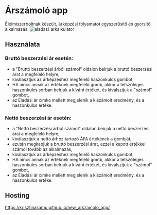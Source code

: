 # Árszámoló app
Élelmiszerboltnak készült, árképzési folyamatot egyszerűsítő és gyorsító alkalmazás.
![eladasi_arkalkulator](https://user-images.githubusercontent.com/60664394/140105684-a307680a-9d98-499d-bfda-7acefa3a46ed.jpg)

## Használata
### Bruttó beszerzési ár esetén:
- a "Bruttó beszerzési árból számol" oldalon beírjuk a bruttó beszerzési árat a megfelelő helyre,
- kiválasztjuk az árképzéshez megfelelő haszonkulcs gombot, 
- HA nincs annak az értéknek megfelelő gomb, akkor a tetszőleges haszonkulcs sorban beírjuk a kívánt értéket, és kiválsztjuk a "számol" gombot,
- az Eladási ár címke mellett megjelenik a kiszámolt eredmény, és a haszonkulcs értéke.
### Nettó beszerzési ár esetén:
- a "Nettó beszerzési árból számol" oldalon beírjuk a nettó beszerzési árat a megfelelő helyre,
- kiválasztjuk a nettó árhoz tartozó ÁFA értékének a gombját, 
- ezután megkapjuk a bruttó beszerzési árat, ezzel a kapott értékkel számol tovább az alkalmazás,
- kiválasztjuk az árképzéshez megfelelő haszonkulcs gombot,
- HA nincs annak az értéknek megfelelő gomb, akkor a tetszőleges haszonkulcs sorban beírjuk a kívánt értéket, és kiválsztjuk a "számol" gombot,
- az Eladási ár címke mellett megjelenik a kiszámolt eredmény, és a haszonkulcs értéke.
## Hosting
 https://krisztinasamu.github.io/new_arszamolo_app/

